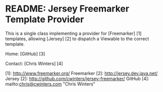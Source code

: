README: Jersey Freemarker Template Provider
==========

This is a single class implementing a provider for [Freemarker] [1]
templates, allowing [Jersey] [2] to dispatch a Viewable to the correct
template.

Home: [GitHub] [3]

Contact: [Chris Winters] [4]

  [1]: http://www.freemarker.org/                       Freemarker
  [2]: http://jersey.dev.java.net/                      Jersey
  [2]: http://github.com/cwinters/jersey-freemarker/   GitHub
  [4]: mailto:chris@cwinters.com                       "Chris Winters"